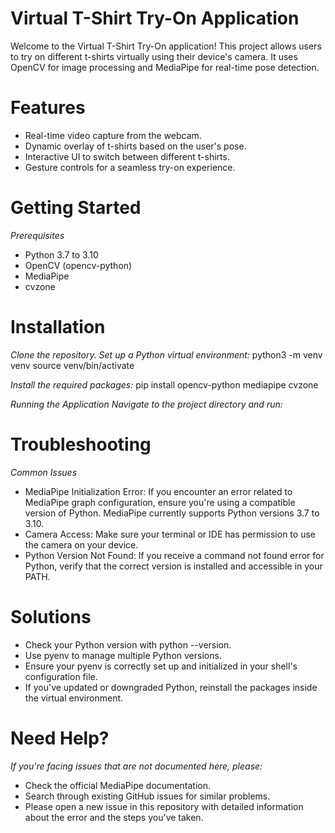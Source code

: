 # Virtual T-Shirt Try-On Application
Welcome to the Virtual T-Shirt Try-On application! 
This project allows users to try on different t-shirts virtually using their device's camera. 
It uses OpenCV for image processing and MediaPipe for real-time pose detection.

# Features
- Real-time video capture from the webcam.
- Dynamic overlay of t-shirts based on the user's pose.
- Interactive UI to switch between different t-shirts.
- Gesture controls for a seamless try-on experience.

# Getting Started
*Prerequisites*
- Python 3.7 to 3.10
- OpenCV (opencv-python)
- MediaPipe
- cvzone

# Installation
*Clone the repository.*
*Set up a Python virtual environment:*
python3 -m venv venv
source venv/bin/activate

*Install the required packages:*
pip install opencv-python mediapipe cvzone

*Running the Application*
*Navigate to the project directory and run:*

# Troubleshooting
*Common Issues*
- MediaPipe Initialization Error: If you encounter an error related to MediaPipe graph configuration, ensure you're using a compatible version of Python. MediaPipe currently supports Python versions 3.7 to 3.10.
- Camera Access: Make sure your terminal or IDE has permission to use the camera on your device.
- Python Version Not Found: If you receive a command not found error for Python, verify that the correct version is installed and accessible in your PATH.

# Solutions
- Check your Python version with python --version.
- Use pyenv to manage multiple Python versions.
- Ensure your pyenv is correctly set up and initialized in your shell's configuration file.
- If you've updated or downgraded Python, reinstall the packages inside the virtual environment.

# Need Help?
*If you're facing issues that are not documented here, please:*
- Check the official MediaPipe documentation.
- Search through existing GitHub issues for similar problems.
- Please open a new issue in this repository with detailed information about the error and the steps you've taken.